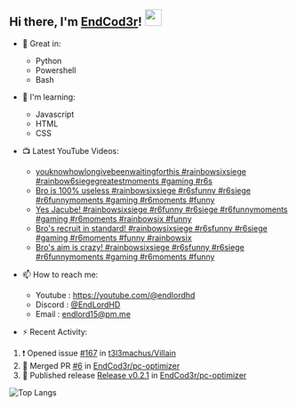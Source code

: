 ## Hi there, I'm [EndCod3r](https://youtube.com/@endlordhd)! <img src='https://github.com/EndCod3r/endlord15/blob/main/wave.gif?raw=true](https://github.com/Endlord15/endlord15/blob/38bca1b569f19b03a6cf246c35db5f7e2f331cc5/wave.gif' width=30>

- 🦾 Great in:
  - Python
  - Powershell
  - Bash

- 🌱 I'm learning:
  - Javascript
  - HTML
  - CSS

- 📺 Latest YouTube Videos:<!-- YOUTUBE:START -->
  - [youknowhowlongivebeenwaitingforthis  #rainbowsixsiege #rainbow6siegegreatestmoments #gaming #r6s](https://www.youtube.com/watch?v=0NxvAzNYuMg)
  - [Bro is 100% useless #rainbowsixsiege #r6sfunny #r6siege #r6funnymoments #gaming #r6moments #funny](https://www.youtube.com/watch?v=49p7VnfiTyE)
  - [Yes Jacube! #rainbowsixsiege #r6funny #r6siege #r6funnymoments #gaming #r6moments #rainbowsix #funny](https://www.youtube.com/watch?v=D_01Dcb6YBU)
  - [Bro&#39;s recruit in standard! #rainbowsixsiege #r6sfunny #r6siege #gaming #r6moments #funny #rainbowsix](https://www.youtube.com/watch?v=WqznMkAEBgY)
  - [Bro&#39;s aim is crazy!  #rainbowsixsiege #r6sfunny #r6siege #r6funnymoments #gaming #r6moments #funny](https://www.youtube.com/watch?v=9OKJ39JKKpU)<!-- YOUTUBE:END -->


- 📫 How to reach me:
  - Youtube : <https://youtube.com/@endlordhd>
  - Discord : [@EndLordHD](https://discord.com/users/725204289022066688)
  - Email : endlord15@pm.me

 - ⚡️ Recent Activity:
<!--START_SECTION:activity-->
1. ❗ Opened issue [#167](https://github.com/t3l3machus/Villain/issues/167) in [t3l3machus/Villain](https://github.com/t3l3machus/Villain)
2. 🎉 Merged PR [#6](https://github.com/EndCod3r/pc-optimizer/pull/6) in [EndCod3r/pc-optimizer](https://github.com/EndCod3r/pc-optimizer)
3. 🚀 Published release [Release v0.2.1](https://github.com/EndCod3r/pc-optimizer/releases/tag/v0.2.1) in [EndCod3r/pc-optimizer](https://github.com/EndCod3r/pc-optimizer)
<!--END_SECTION:activity-->

  ![Top Langs](https://github-readme-stats-endlord15.vercel.app/api/top-langs/?username=endcod3r&layout=compact&theme=transparent)
